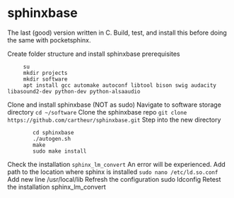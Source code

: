 # sphinxbase
The last (good) version written in C. Build, test, and install this before doing the same with pocketsphinx.

Create folder structure and install sphinxbase prerequisites
		
```
     su
     mkdir projects
     mkdir software
     apt install gcc automake autoconf libtool bison swig audacity libasound2-dev python-dev python-alsaaudio
```

Clone and install sphinxbase (NOT as sudo)
	Navigate to software storage directory
		`cd ~/software`
	Clone the sphinxbase repo
		`git clone https://github.com/cartheur/sphinxbase.git`
	Step into the new directory
 
```
		cd sphinxbase
		./autogen.sh
		make
		sudo make install
```

Check the installation
		`sphinx_lm_convert`
An error will be experienced. Add path to the location where sphinx is installed
		`sudo nano /etc/ld.so.conf`
	Add new line
		/usr/local/lib
	Refresh the configuration
		sudo ldconfig
	Retest the installation
		sphinx_lm_convert
